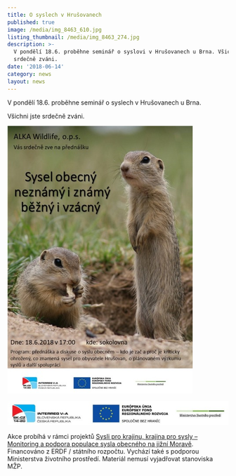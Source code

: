 ```yaml
---
title: O syslech v Hrušovanech
published: true
image: /media/img_8463_610.jpg
listing_thumbnail: /media/img_8463_274.jpg
description: >-
  V pondělí 18.6. proběhne seminář o syslovi v Hrušovanech u Brna. Všichni jste
  srdečně zváni.
date: '2018-06-14'
category: news
layout: news
---
```

V pondělí 18.6. proběhne seminář o syslech v Hrušovanech u Brna. 

Všichni jste srdečně zváni. 

![null](/media/pozvanka_hrusovany_610.jpg)

![](/media/logo_irrva-a-mzp_lezato_610.jpg)

Akce probíhá v rámci projektů [Sysli pro krajinu, krajina pro sysly – Monitoring a podpora populace sysla obecného na jižní Moravě](/o-nas/projekty/sysli-pro-krajinu-krajina-pro-sysly). Financováno z ERDF / státního rozpočtu. Vychází také s podporou Ministerstva životního prostředí. Materiál nemusí vyjadřovat stanoviska MŽP.

